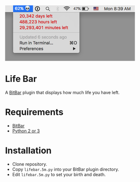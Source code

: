 ![Life Bar Screenshot](https://raw.githubusercontent.com/hachibu/lifebar/master/images/screenshot.png)

# Life Bar

A [BitBar](https://getbitbar.com/) plugin that displays how much life you have left.

# Requirements
- [BitBar](https://getbitbar.com/)
- [Python 2 or 3](https://www.python.org/downloads/)

# Installation
- Clone repository.
- Copy `lifebar.5m.py` into your BitBar plugin directory.
- Edit `lifebar.5m.py` to set your birth and death.
